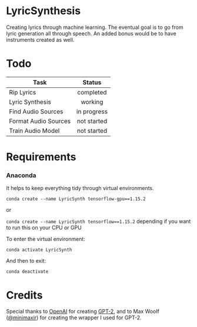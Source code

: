 # LyricSynthesis
Creating lyrics through machine learning. The eventual goal is to go from lyric
generation all through speech. An added bonus would be to have instruments created
as well.


# Todo

| Task       | Status           |
| ------------- |:-------------:|
| Rip Lyrics    | completed |
| Lyric Synthesis | working |
| Find Audio Sources | in progress |
| Format Audio Sources | not started |
| Train Audio Model | not started |



# Requirements
### Anaconda
It helps to keep everything tidy through virtual environments.

```conda create --name LyricSynth tensorflow-gpu==1.15.2```

 or

```conda create --name LyricSynth tensorflow==1.15.2```
 depending if you want to run this on your CPU or GPU

 To enter the virtual environment:


  ```conda activate LyricSynth```


 And then to exit:

 
  ```conda deactivate```

# Credits
Special thanks to [OpenAI](https://openai.com/) for creating
[GPT-2](https://github.com/openai/gpt-2), and to Max Woolf
([@minimaxir](https://minimaxir.com/)) for creating the wrapper I used for GPT-2.
